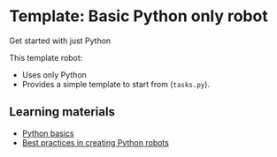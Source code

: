 # Template: Basic Python only robot

Get started with just Python

This template robot:

- Uses only Python 
- Provides a simple template to start from (`tasks.py`).

## Learning materials

- [Python basics](https://robocorp.com/docs/languages-and-frameworks/python)
- [Best practices in creating Python robots](robocorp.com/docs/development-guide/qa-and-best-practices/python-robots)
